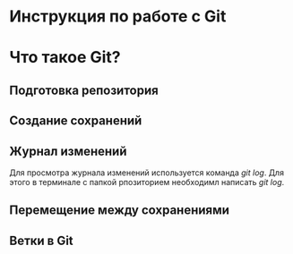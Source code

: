 # Инструкция по работе с Git

# Что такое Git?

## Подготовка репозитория

## Создание сохранений

## Журнал изменений
Для просмотра журнала изменений используется команда *git log*. Для этого в терминале с папкой рпозиторием необходимл написать *git log*.

## Перемещение между сохранениями


## Ветки в Git